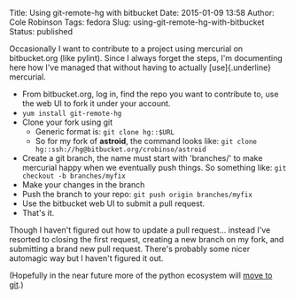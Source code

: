 Title: Using git-remote-hg with bitbucket
Date: 2015-01-09 13:58
Author: Cole Robinson
Tags: fedora
Slug: using-git-remote-hg-with-bitbucket
Status: published

Occasionally I want to contribute to a project using mercurial on bitbucket.org (like pylint). Since I always forget the steps, I'm documenting here how I've managed that without having to actually [use]{.underline} mercurial.

-   From bitbucket.org, log in, find the repo you want to contribute to, use the web UI to fork it under your account.
-   `yum install git-remote-hg`
-   Clone your fork using git
    -   Generic format is: `git clone hg::$URL`
    -   So for my fork of **astroid**, the command looks like: `git clone hg::ssh://hg@bitbucket.org/crobinso/astroid`
-   Create a git branch, the name must start with 'branches/' to make mercurial happy when we eventually push things. So something like: `git checkout -b branches/myfix`</code>
-   Make your changes in the branch
-   Push the branch to your repo: `git push origin branches/myfix`
-   Use the bitbucket web UI to submit a pull request.
-   That's it.

Though I haven't figured out how to update a pull request... instead I've resorted to closing the first request, creating a new branch on my fork, and submitting a brand new pull request. There's probably some nicer automagic way but I haven't figured it out.

(Hopefully in the near future more of the python ecosystem will [move to git](https://lwn.net/Articles/623905/).)
